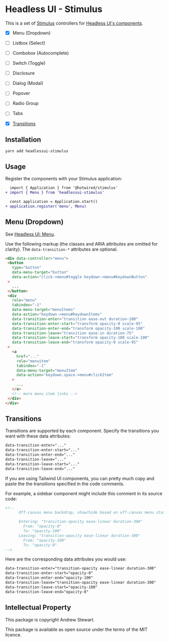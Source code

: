 # Headless UI - Stimulus

This is a set of [Stimulus](https://stimulus.hotwired.dev) controllers for [Headless UI's components](https://headlessui.com).

- [x] Menu (Dropdown)
- [ ] Listbox (Select)
- [ ] Combobox (Autocomplete)
- [ ] Switch (Toggle)
- [ ] Disclosure
- [ ] Dialog (Modal)
- [ ] Popover
- [ ] Radio Group
- [ ] Tabs
- [x] [Transitions](#transitions)


## Installation

```
yarn add headlessui-stimulus
```


## Usage

Register the components with your Stimulus application:

```diff
  import { Application } from '@hotwired/stimulus'
+ import { Menu } from 'headlessui-stimulus'

  const application = Application.start()
+ application.register('menu', Menu)
```

## Menu (Dropdown)

See [Headless UI: Menu](https://headlessui.com/react/menu).

Use the following markup (the classes and ARIA attributes are omitted for clarity).  The `data-transition-*` attributes are optional.

```html
<div data-controller="menu">
 <button
   type="button"
   data-menu-target="button"
   data-action="click->menu#toggle keydown->menu#keydownButton"
 >
   ...
 </button>
 <div
   role="menu"
   tabindex="-1"
   data-menu-target="menuItems"
   data-action="keydown->menu#keydownItems"
   data-transition-enter="transition ease-out duration-100"
   data-transition-enter-start="transform opacity-0 scale-95"
   data-transition-enter-end="transform opacity-100 scale-100"
   data-transition-leave="transition ease-in duration-75"
   data-transition-leave-start="transform opacity-100 scale-100"
   data-transition-leave-end="transform opacity-0 scale-95"
 >
   <a
     href="..."
     role="menuitem"
     tabindex="-1"
     data-menu-target="menuItem"
     data-action="keydown.space->menu#clickItem"
   >
     ...
   </a>
   <!-- more menu item links -->
 </div>
</div>
```

## Transitions

Transitions are supported by each component.  Specify the transitions you want with these data attributes:

```html
data-transition-enter="..."
data-transition-enter-start="..."
data-transition-enter-end="..."
data-transition-leave="..."
data-transition-leave-start="..."
data-transition-leave-end="..."
```

If you are using Tailwind UI components, you can pretty much copy and paste the the transitions specified in the code comments.

For example, a sidebar component might include this comment in its source code:

```html
<!--
      Off-canvas menu backdrop, show/hide based on off-canvas menu state.

      Entering: "transition-opacity ease-linear duration-300"
        From: "opacity-0"
        To: "opacity-100"
      Leaving: "transition-opacity ease-linear duration-300"
        From: "opacity-100"
        To: "opacity-0"
-->
```

Here are the corresponding data attributes you would use:

```html
data-transition-enter="transition-opacity ease-linear duration-300"
data-transition-enter-start="opacity-0"
data-transition-enter-end="opacity-100"
data-transition-leave="transition-opacity ease-linear duration-300"
data-transition-leave-start="opacity-100"
data-transition-leave-end="opacity-0"
```


## Intellectual Property

This package is copyright Andrew Stewart.

This package is available as open source under the terms of the MIT licence.
